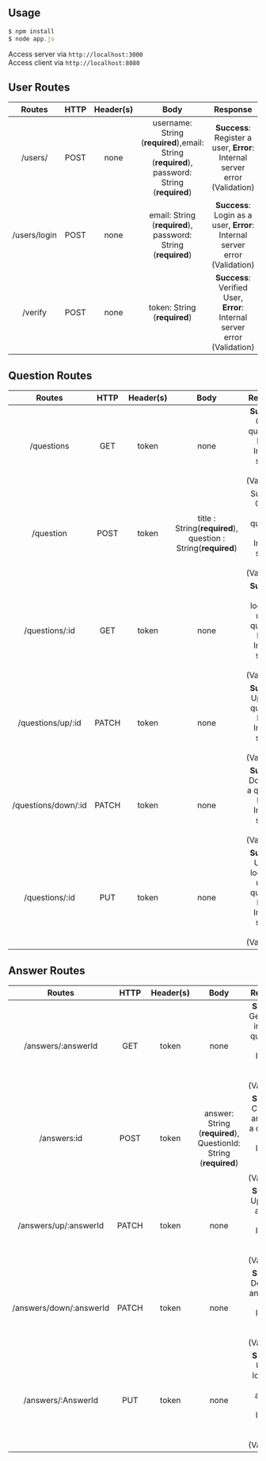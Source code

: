 ## Usage
```javascript
$ npm install
$ node app.js
```
Access server via `http://localhost:3000`<br>
Access client via `http://localhost:8080`
##  User Routes
|Routes|HTTP|Header(s)|Body|Response|Description|
|:--:|:--:|:--:|:--:|:--:|:--:|
|/users/  |POST  |none|username: String (**required**),email: String (**required**),  password: String (**required**)|**Success**: Register a user, **Error**: Internal server error (Validation)|Register a user|
|/users/login  |POST  |none|email: String (**required**), password: String (**required**) |**Success**: Login as a user, **Error**: Internal server error (Validation)|Login as a user|
|/verify  |POST  | none | token: String (**required**) |**Success**: Verified User, **Error**: Internal server error (Validation)|Verified User|
## Question Routes

|Routes|HTTP|Header(s)|Body|Response|Description|
|:--:|:--:|:--:|:--:|:--:|:--:|
|/questions  |GET  |token|none|**Success**: Get all questions, **Error**: Internal server error (Validation)|Get all questions|
|/question  | POST | token | title : String(**required**), question : String(**required**) | Success: Create New question, Error: Internal server error (Validation) | Create new logged user question |
|/questions/:id  |GET  |token|none|**Success**: Get a logged in user's question, **Error**: Internal server error (Validation)|  Get logged in user's question 
|/questions/up/:id  |PATCH  |token|none|**Success**: Upvote a question, **Error**: Internal server error (Validation)|Upvote a question|
|/questions/down/:id  |PATCH  |token|none|**Success**: Downvote a question, **Error**: Internal server error (Validation)|Downvote a question|
|/questions/:id  |PUT  |token|none|**Success**: Update logged in user's question, **Error**: Internal server error (Validation)|Update logged in user's question|
## Answer Routes
|Routes|HTTP|Header(s)|Body|Response|Description|
|:--:|:--:|:--:|:--:|:--:|:--:|
|/answers/:answerId  |GET  |token|none|**Success**: Get logged in user's questions, **Error**: Internal server error (Validation)|Get logged in user's questions|
|/answers:id  |POST  |token|answer: String (**required**), QuestionId: String (**required**)|**Success**: Create an answer to a question, **Error**: Internal server error (Validation)|Create an answer to a question|
|/answers/up/:answerId  |PATCH  |token|none|**Success**: Upvote an answer, **Error**: Internal server error (Validation)|Upvote an answer|
|/answers/down/:answerId  |PATCH  |token|none|**Success**: Downvote an answer, **Error**: Internal server error (Validation)|Downvote an answer|
|/answers/:AnswerId  | PUT  |token|none|**Success**: Update logged in user's answer, **Error**: Internal server error (Validation)|Update logged in user's answer|
